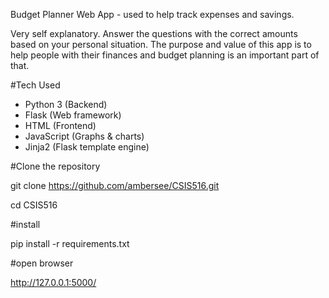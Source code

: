 Budget Planner Web App - used to help track expenses and savings.

Very self explanatory. Answer the questions with the correct amounts based on your personal situation. 
The purpose and value of this app is to help people with their finances and budget planning is an important part of that.

#Tech Used
- Python 3 (Backend)
- Flask (Web framework)
- HTML (Frontend)
- JavaScript (Graphs & charts)
- Jinja2 (Flask template engine)

#Clone the repository

git clone https://github.com/ambersee/CSIS516.git

cd CSIS516

#install

pip install -r requirements.txt


#open browser

http://127.0.0.1:5000/





